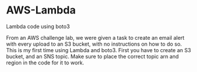 # AWS-Lambda
Lambda code using boto3

From an AWS challenge lab, we were given a task to create an email alert with every upload to an S3 bucket, with no instructions on how to do so. This is my first time using Lambda and boto3.
First you have to create an S3 bucket, and an SNS topic. Make sure to place the correct topic arn and region in the code for it to work.
